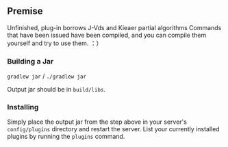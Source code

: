 ## Premise

Unfinished, plug-in borrows J-Vds and Kieaer partial algorithms
Commands that have been issued have been compiled, and you can compile them yourself and try to use them. ：）

### Building a Jar

`gradlew jar` / `./gradlew jar`

Output jar should be in `build/libs`.


### Installing

Simply place the output jar from the step above in your server's `config/plugins` directory and restart the server.
List your currently installed plugins by running the `plugins` command.